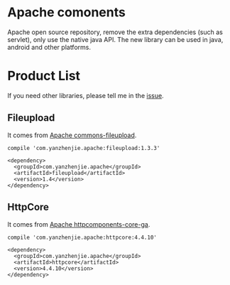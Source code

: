 # Apache comonents
Apache open source repository, remove the extra dependencies (such as servlet), only use the native java API. The new library can be used in java, android and other platforms.

# Product List
If you need other libraries, please tell me in the [issue](https://github.com/yanzhenjie/apache-components/issues).

## Fileupload
It comes from [Apache commons-fileupload](http://commons.apache.org/proper/commons-fileupload/).  

```
compile 'com.yanzhenjie.apache:fileupload:1.3.3'
```

```
<dependency>
  <groupId>com.yanzhenjie.apache</groupId>
  <artifactId>fileupload</artifactId>
  <version>1.4</version>
</dependency>
```

## HttpCore
It comes from [Apache httpcomponents-core-ga](http://hc.apache.org/httpcomponents-core-ga/).  

```
compile 'com.yanzhenjie.apache:httpcore:4.4.10'
```

```
<dependency>
  <groupId>com.yanzhenjie.apache</groupId>
  <artifactId>httpcore</artifactId>
  <version>4.4.10</version>
</dependency>
```